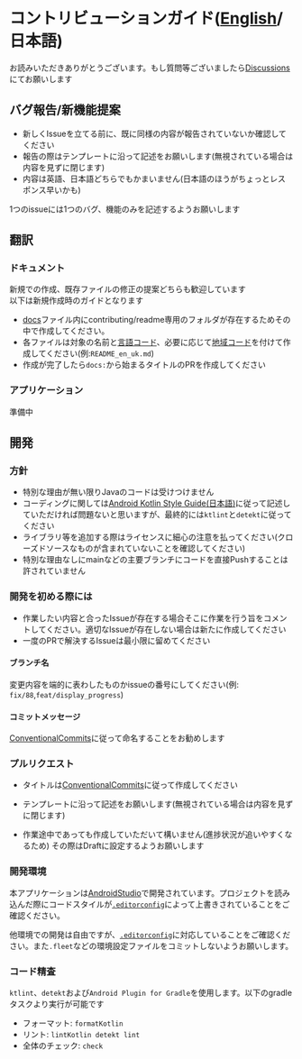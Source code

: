 # コントリビューションガイド([English](../../.github/CONTRIBUTING.md)/日本語)

お読みいただきありがとうございます。もし質問等ございましたら[Discussions](https://github.com/turtton/YtAlarm/discussions/categories/q-a)にてお願いします

## バグ報告/新機能提案

- 新しくIssueを立てる前に、既に同様の内容が報告されていないか確認してください
- 報告の際はテンプレートに沿って記述をお願いします(無視されている場合は内容を見ずに閉じます)
- 内容は英語、日本語どちらでもかまいません(日本語のほうがちょっとレスポンス早いかも)

1つのissueには1つのバグ、機能のみを記述するようお願いします

## 翻訳

### ドキュメント

新規での作成、既存ファイルの修正の提案どちらも歓迎しています  
以下は新規作成時のガイドとなります

- [docs](../.)ファイル内にcontributing/readme専用のフォルダが存在するためその中で作成してください。
- 各ファイルは対象の名前と[言語コード](https://www.loc.gov/standards/iso639-2/php/code_list.php)、必要に応じて[地域コード](https://www.iso.org/obp/ui/#iso:pub:PUB500001:en)を付けて作成してください(例:`README_en_uk.md`)
- 作成が完了したら`docs:`から始まるタイトルのPRを作成してください

### アプリケーション

準備中

## 開発

### 方針

- 特別な理由が無い限りJavaのコードは受けつけません
- コーディングに関しては[Android Kotlin Style Guide(日本語)](https://developer.android.com/kotlin/style-guide?hl=ja)に従って記述していただければ問題ないと思いますが、最終的には`ktlint`と`detekt`に従ってください
- ライブラリ等を追加する際はライセンスに細心の注意を払ってください(クローズドソースなものが含まれていないことを確認してください)
- 特別な理由なしにmainなどの主要ブランチにコードを直接Pushすることは許されていません

### 開発を初める際には

- 作業したい内容と合ったIssueが存在する場合そこに作業を行う旨をコメントしてください。適切なIssueが存在しない場合は新たに作成してください
- 一度のPRで解決するIssueは最小限に留めてください

#### ブランチ名

変更内容を端的に表わしたものかissueの番号にしてください(例: `fix/88`,`feat/display_progress`)

#### コミットメッセージ

[ConventionalCommits](https://www.conventionalcommits.org/ja/v1.0.0/)に従って命名することをお勧めします

### プルリクエスト

- タイトルは[ConventionalCommits](https://www.conventionalcommits.org/ja/v1.0.0/)に従って作成してください
- テンプレートに沿って記述をお願いします(無視されている場合は内容を見ずに閉じます)

- 作業途中であっても作成していただいて構いません(進捗状況が追いやすくなるため)
  その際はDraftに設定するようお願いします

### 開発環境

本アプリケーションは[AndroidStudio](https://developer.android.com/studio)で開発されています。プロジェクトを読み込んだ際にコードスタイルが[`.editorconfig`](../../.editorconfig)によって上書きされていることをご確認ください。

他環境での開発は自由ですが、[`.editorconfig`](../../.editorconfig)に対応していることをご確認ください。また`.fleet`などの環境設定ファイルをコミットしないようお願いします。

### コード精査

`ktlint`、`detekt`および`Android Plugin for Gradle`を使用します。以下のgradleタスクより実行が可能です

- フォーマット: `formatKotlin`
- リント: `lintKotlin detekt lint`
- 全体のチェック: `check`

